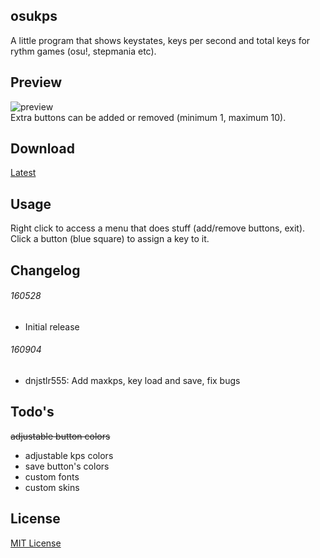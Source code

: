 ## osukps
A little program that shows keystates, keys per second and total keys for rythm games (osu!, stepmania etc).

## Preview
![preview](/preview.gif?raw=true)  
Extra buttons can be added or removed (minimum 1, maximum 10).

## Download
[Latest](/osukps/bin/osukps.exe?raw=true)

## Usage
Right click to access a menu that does stuff (add/remove buttons, exit).  
Click a button (blue square) to assign a key to it.

## Changelog
###### 160528
* Initial release
###### 160904
* dnjstlr555: Add maxkps, key load and save, fix bugs

## Todo's
~~adjustable button colors~~
* adjustable kps colors
* save button's colors
* custom fonts
* custom skins

## License
[MIT License](/LICENSE)
